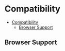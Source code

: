 # Compatibility

- [Compatibility](#compatibility)
    - [Browser Support](#browser-support)

## Browser Support
